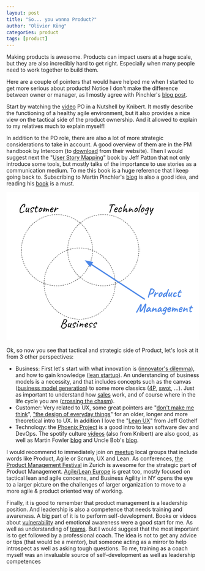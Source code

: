 ```yaml
---
layout: post
title: "So... you wanna Product?"
author: "Olivier Küng"
categories: product
tags: [product]
---
```


Making products is awesome. Products can impact users at a huge scale, but they are also incredibly hard to get right. Especially when many people need to work together to build them.

Here are a couple of pointers that would have helped me when I started to get more serious about products! Notice I don't make the difference between owner or manager, as I mostly agree with Pinchler's [blog post](https://www.romanpichler.com/blog/product-manager-vs-product-owner/).

Start by watching the [video](https://youtu.be/502ILHjX9EE) PO in a Nutshell by Knibert. It mostly describe the functioning of a healthy agile environment, but it also provides a nice view on the tactical side of the product ownership. And it allowed to explain to my relatives much  to explain myself!

In addition to the PO role, there are also a lot of more strategic considerations to take in account. A good overview of them are in the PM handbook by Intercom (to [download](https://www.intercom.com/books/product-management) from their website). Then I would suggest next the "[User Story Mapping](https://www.amazon.com/User-Story-Mapping-Discover-Product-ebook-dp-B00NF07FHS/dp/B00NF07FHS/ref%3Dmt_kindle?_encoding%3DUTF8%26me%3D%26qid%3D)" book by Jeff Patton that not only introduce some tools, but mostly talks of the importance to use stories as a communication medium. To me this book is a huge reference that I keep going back to. Subscribing to Martin Pinchler's [blog](https://www.romanpichler.com/blog/) is also a good idea, and reading his [book](https://www.romanpichler.com/romans-books/strategize/) is a must.

![At the intersection of users,technology and business is product management](/assets/img/product.png)

Ok, so now you see that tactical and strategic side of Product, let's look at it from 3 other perspectives:

* Business: First let's start with what innovation is ([innovator's dilemma](https://www.amazon.com/Innovators-Dilemma-Revolutionary-Change-Business/dp/0062060244)), and how to gain knowledge ([lean startup](http://theleanstartup.com/book)). An understanding of business models is a necessity, and that includes concepts such as the canvas ([business model generation](https://strategyzer.com/books/business-model-generation)) to some more classics ([4P](https://en.wikipedia.org/wiki/Marketing_mix), [swot](https://en.wikipedia.org/wiki/SWOT_analysis), ...). Just as important to understand how [sales](https://www.amazon.com/Fundamentals-Business-Business-Sales-Marketing/dp/0071408797) work, and of course where in the life cycle you are ([crossing the chasm](https://www.amazon.com/dp/B000FC119W/ref%3Ddp-kindle-redirect?_encoding%3DUTF8%26btkr%3D1)).
* Customer: Very related to UX, some great pointers are "[don't make me think](https://www.amazon.com/Dont-Make-Me-Think-Usability/dp/0321344758)", ["the design of everyday things](https://www.amazon.com/Design-Everyday-Things-Revised-Expanded-ebook/dp/B00E257T6C/ref%3Ddp_kinw_strp_1)" for an older, longer and more theoretical intro to UX. In addition I love the "[Lean UX](https://www.amazon.com/Lean-UX-Designing-Great-Products-ebook/dp/B01LYGQ6CH/ref%3Dsr_1_1?s%3Ddigital-text%26ie%3DUTF8%26qid%3D1542043519%26sr%3D1-1%26keywords%3Dlean%2Bux)" from Jeff Gothelf
* Technology: the [Phoenix Project](https://www.amazon.com/dp/B078Y98RG8/ref%3Ddp-kindle-redirect?_encoding%3DUTF8%26btkr%3D1) is a good intro to lean software dev and DevOps. The spotify culture [videos](https://labs.spotify.com/2014/03/27/spotify-engineering-culture-part-1/) (also from Knibert) are also good, as well as Martin Fowler [blog](https://martinfowler.com/) and Uncle Bob's [blog](https://blog.cleancoder.com/).

I would recommend to immediately join on [meetup](https://www.meetup.com/) local groups that include words like Product, Agile or Scrum, UX and Lean. As conferences, [the Product Management Festival](https://productmanagementfestival.com/) in Zurich is awesome for the strategic part of Product Management. [Agile/Lean Europe](https://agilelean.eu/) is great too, mostly focused on tactical lean and agile concerns, and Business Agility in NY opens the eye to a larger picture on the challenges of larger organization to move to a more agile & product oriented way of working.

Finally, it is good to remember that product management is a leadership position. And leadership is also a competence that needs training and awareness. A big part of it is to perform self-development. Books or videos about [vulnerability](https://www.ted.com/talks/brene_brown_on_vulnerability?language%3Den) and emotional awareness were a good start for me. As well as understanding of [teams](https://www.amazon.com/Five-Dysfunctions-Team-Leadership-Fable/dp/0787960756). But I would suggest that the most important is to get followed by a professional coach. The idea is not to get any advice or tips (that would be a mentor), but someone acting as a mirror to help introspect as well as asking tough questions. To me, training as a coach myself was an invaluable source of self-development as well as leadership competences

